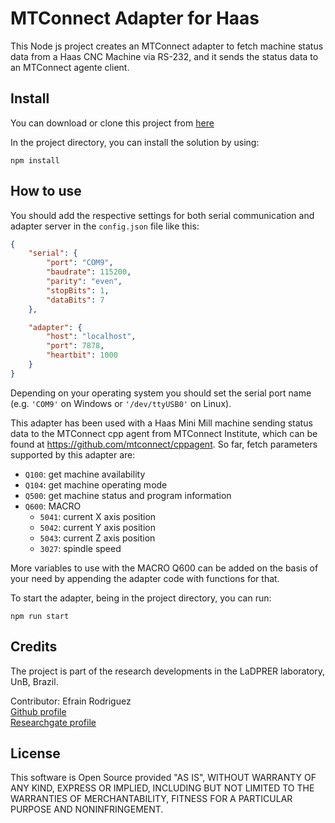# MTConnect Adapter for Haas

This Node js project creates an MTConnect adapter to fetch machine status data from a Haas CNC Machine via RS-232, and it sends the status data to an MTConnect agente client.

## Install

You can download or clone this project from [here](https://github.com/EfrainRodriguez/Haas-MTConnect-Adapter)

In the project directory, you can install the solution by using:

```console
npm install
```

## How to use

You should add the respective settings for both serial communication and adapter server in the `config.json` file like this:

```json
{
    "serial": {
        "port": "COM9",
        "baudrate": 115200,
        "parity": "even",
        "stopBits": 1,
        "dataBits": 7
    },

    "adapter": {
        "host": "localhost",
        "port": 7878,
        "heartbit": 1000
    }
}
```

Depending on your operating system you should set the serial port name (e.g. `'COM9'` on Windows or `'/dev/ttyUSB0'` on Linux).

This adapter has been used with a Haas Mini Mill machine sending status data to the MTConnect cpp agent from MTConnect Institute, which can be found at https://github.com/mtconnect/cppagent. So far, fetch parameters supported by this adapter are:

- `Q100`: get machine availability
- `Q104`: get machine operating mode
- `Q500`: get machine status and program information
- `Q600`: MACRO
    - `5041`: current X axis position
    - `5042`: current Y axis position
    - `5043`: current Z axis position
    - `3027`: spindle speed

More variables to use with the MACRO Q600 can be added on the basis of your need by appending the adapter code with functions for that.

To start the adapter, being in the project directory, you can run:

```console
npm run start
```

## Credits
The project is part of the research developments in the LaDPRER laboratory, UnB, Brazil.

Contributor: Efrain Rodriguez <br/>
[Github profile](https://github.com/EfrainRodriguez) <br/>
[Researchgate profile](https://www.researchgate.net/profile/Efrain_Rodriguez7)

## License

This software is Open Source provided "AS IS", WITHOUT WARRANTY OF ANY KIND, EXPRESS OR IMPLIED, INCLUDING BUT NOT LIMITED TO THE WARRANTIES OF MERCHANTABILITY, FITNESS FOR A PARTICULAR PURPOSE AND NONINFRINGEMENT.
